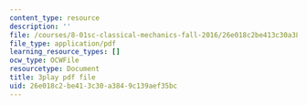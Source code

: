 ```yaml
---
content_type: resource
description: ''
file: /courses/8-01sc-classical-mechanics-fall-2016/26e018c2be413c30a3849c139aef35bc_otGGuHt36XA.pdf
file_type: application/pdf
learning_resource_types: []
ocw_type: OCWFile
resourcetype: Document
title: 3play pdf file
uid: 26e018c2-be41-3c30-a384-9c139aef35bc
---
```

